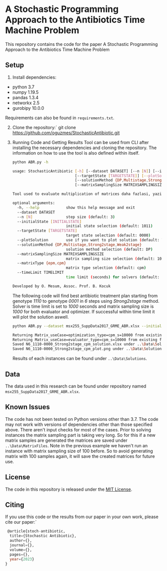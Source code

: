 # A Stochastic Programming Approach to the Antibiotics Time Machine Problem

This repository contains the code for the paper A Stochastic Programming Approach to the Antibiotics Time Machine Problem

## Setup
1. Install dependencies:
 - python 3.7
 - numpy 1.19.5
 - pandas 1.3.4
 - networkx 2.5
 - gurobipy 10.0.0
 
Requirements can also be found in `requirements.txt`.

2. Clone the repository:`
git clone https://github.com/oguzmes/StochasticAntibiotic.git

3. Running Code and Getting Results
	Tool can be used from CLI after installing the necessary dependencies and cloning the repository. The information on how to use the tool is also defined within itself.
	```bash
	python ABR.py -h
	```
	```bash
	usage: StochasticAntibiotic [-h] [--dataset DATASET] [--n [N]] [--initialState [INITIALSTATE]]
	                            [--targetState [TARGETSTATE]] [--plotSolution]
	                            [--solutionMethod {DP,Multistage,Strong2stage,Weak2stage}]
	                            [--matrixSamplingSize MATRIXSAMPLINGSIZE] [--matrixType {epm,cpm}] [--timeLimit TIMELIMIT]
	
	Tool used to evaluate multiplication of matrices daha fazlasi, yazilabilir
	
	optional arguments:
	  -h, --help            show this help message and exit
	  --dataset DATASET
	  --n [N]               step size (default: 3)
	  --initialState [INITIALSTATE]
	                        initial state selection (default: 1011)
	  --targetState [TARGETSTATE]
	                        target state selection (default: 0000)
	  --plotSolution        use if you want to plot solution (default: True)
	  --solutionMethod {DP,Multistage,Strong2stage,Weak2stage}
	                        solution method selection (default: DP)
	  --matrixSamplingSize MATRIXSAMPLINGSIZE
	                        matrix sampling size selection (default: 10000)
	  --matrixType {epm,cpm}
	                        matrix type selection (default: cpm)
	  --timeLimit TIMELIMIT
	                        time limit (seconds) for solvers (default: 3600)
	
	Developed by O. Mesum, Assoc. Prof. B. Kocuk
	```
	The following code will find best antibiotic treatment plan starting from genotype *1110* to genotype *0001* in *6* steps using *Strong2stage* method. Solver is time limit is set to *1000* seconds and matrix sampling size is *1000* for both evaluator and optimizer. If successful within time limit it will plot the solution aswell.
	```bash
	python ABR.py --dataset msx255_SuppData2017_GRME_ABR.xlsx --initialState 1110 --n 6 --targetState 0000 --solutionMethod Strong2stage
	```
	```bash
	Returning Matrix_useCase=optimization_type=cpm_s=10000 from existing file.
	Returning Matrix_useCase=evaluator_type=cpm_s=10000 from existing file.
	Saved N6_1110-0000_Strong2stage_cpm_solution.xlsx under ..\Data\Solutions.
	Saved N6_1110-0000_Strong2stage_cpm_plot.png under ..\Data\Solutions.	
	```

	Results of each instances can be found under  `..\Data\Solutions`.

## Data
The data used in this research can be found under repository named `msx255_SuppData2017_GRME_ABR.xlsx`.

## Known Issues 
The code has not been tested on Python versions other than 3.7.
The code may not work with versions of dependencies other than those specified above.
There aren't input checks for most of the cases.
Prior to solving instances the matrix sampling part is taking very long. So for this if a new matrix samples are generated the matrices are saved under `..\Data\MatrixFiles`. Note in the previous example we haven't run an instance with matrix sampling size of 100 before. So to avoid generating matrix with 100 samples again, it will save the created matrices for future use.


  
## License 
The code in  this repository is released under the [MIT License](https://opensource.org/licenses/MIT).


## Citing
If you use this code or the results from our paper in your own work, please cite our paper:`
```sql
 @article{stoch-antibiotic,
  title={Stochastic Antibiotic},
  author={},
  journal={},
  volume={},
  pages={},
  year={2023}
}
```

